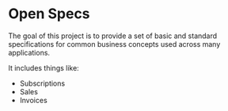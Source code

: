 # Open Specs

The goal of this project is to provide a set of basic and standard specifications for common business concepts used across many applications.

It includes things like:

- Subscriptions
- Sales
- Invoices
